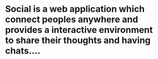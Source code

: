 # Social is a web application which connect peoples anywhere and provides a interactive environment to share their thoughts and having chats....
